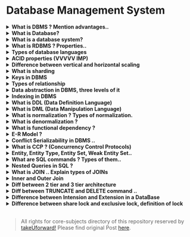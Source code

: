 # Database Management System

<details>
    <summary><b>What is DBMS ? Mention advantages..</b></summary>
    <p>
        Database Management System (DBMS) is a software for storing and
        retrieving users&#8217; data while considering appropriate security
        measures. It consists of a group of programs which manipulate the
        database. The DBMS accepts the request for data from an application and
        instructs the operating system to provide the specific data. In large
        systems, a DBMS helps users and other third-party software to store and
        retrieve data.
    </p>
    <p><b>Advantages:</b></p>
    <ul>
        <li>Improved data sharing</li>
        <li>Improved data security</li>
        <li>Better data integration</li>
        <li>Minimised data inconsistency</li>
        <li>Improved data access</li>
        <li>Improved decision making</li>
        <li>Improved end-user productivity</li>
    </ul>
</details>
<details>
    <summary><b>What is Database?</b></summary>
    <p>
        A database is an organised collection of structured information, or
        data, typically stored electronically in a computer system. A database
        is usually controlled by a database management system (DBMS). Together,
        the data and the DBMS, along with the applications that are associated
        with them, are referred to as a database system, often shortened to just
        a database.
    </p>
</details>
<details>
    <summary><b>What is a database system?</b></summary>
</details>
<details>
    <summary><b>What is RDBMS ? Properties..</b></summary>
    <p>
        A Relational Database Management system (RDBMS) is a database management
        system that is based on the relational model. It has the following major
        components: Table, Record/Tuple/Row, Field, and Column/Attribute.
        Examples of the most popular RDBMS are MYSQL, Oracle, IBM DB2, and
        Microsoft SQL Server database.
    </p>
    <p>Relational databases have the following properties:</p>
    <ul>
        <li>Values are atomic.</li>
        <li>All of the values in a column have the same data type.</li>
        <li>Each row is unique.</li>
        <li>The sequence of columns is insignificant.</li>
        <li>The sequence of rows is insignificant.</li>
        <li>Each column has a unique name.</li>
        <li>
            Integrity constraints maintain data consistency across multiple
            tables.
        </li>
    </ul>
</details>
<details>
    <summary><b>Types of database languages</b></summary>
    <ul>
        <li>
            <b>Data Definition Language</b>: DDL stands for Data Definition
            Language. It is used to define database structure or pattern.
        </li>
        <li>
            <b>Data Manipulation Language</b>: DML stands for Data Manipulation
            Language. It is used for accessing and manipulating data in a
            database. It handles user requests.
        </li>
        <li>
            <b>Data Control Language</b>: DCL stands for Data Control Language.
            It is used to retrieve the stored or saved data.
        </li>
        <li>
            <b>Transaction Control Language</b>: TCL is used to run the changes
            made by the DML statement. TCL can be grouped into a logical
            transaction.
        </li>
    </ul>
</details>
<details>
    <summary><b>ACID properties (VVVVV IMP)</b></summary>
    <p>
        To ensure the consistency of the database, certain properties are
        followed by all the<br />transactions occurring in the system.
        <br />These properties are called ACID Properties of a transaction.
    </p>
    <ul>
        <li>Atomicity</li>
        <li>Consistency</li>
        <li>Isolation</li>
        <li>Durability</li>
    </ul>
</details>
<details>
    <summary><b>Difference between vertical and horizontal scaling</b></summary>
    <p>
        Scaling alters the size of a system. In the scaling process, we either
        compress or expand the system to meet the expected needs. The scaling
        operation can be achieved by adding resources to meet the smaller
        expectation in the current system, or by adding a new system in the
        existing one, or both.
    </p>
    <p>
        Vertical scaling keeps your existing infrastructure but adds computing
        power. Your existing pool of code does not need to change — you simply
        need to run the same code on machines with better specs. By scaling up,
        you increase the capacity of a single machine and increase its
        throughput. Vertical scaling allows data to live on a single node, and
        scaling spreads the load through CPU and RAM resources for your
        machines.
    </p>
    <p>
        Horizontal scaling simply adds more instances of machines without first
        implementing improvements to existing specifications. By scaling out,
        you share the processing power and load balancing across multiple
        machines.
    </p>
</details>
<details>
    <summary><b>What is sharding</b></summary>
    <p>
        Sharding is a method of splitting and storing a single logical dataset
        in multiple databases. By distributing the data among multiple machines,
        a cluster of database systems can store larger dataset and handle
        additional requests. Sharding is necessary if a dataset is too large to
        be stored in a single database. Moreover, many sharding strategies allow
        additional machines to be added. Sharding allows a database cluster to
        scale along with its data and traffic growth.
    </p>
</details>
<details>
    <summary><b>Keys in DBMS</b></summary>
    <p>
        A key is a set of attributes that can identify each tuple uniquely in
        the given relation.
    </p>
    <p>Types of Keys:</p>
    <ul>
        <li>
            <b>Super Key</b> &#8211; A superkey is a set of attributes that can
            identify each tuple uniquely in the given relation. A super key may
            consist of any number of attributes.
        </li>
        <li>
            <b>Candidate Key</b> &#8211; A set of minimal attribute(s) that can
            identify each tuple uniquely in the given relation is called a
            candidate key.
        </li>
        <li>
            <b>Primary Key</b> &#8211; A primary key is a candidate key that the
            database designer selects while designing the database. Primary Keys
            are unique and NOT NULL.
        </li>
        <li>
            <b>Alternate Key</b> &#8211; Candidate keys that are left
            unimplemented or unused after implementing the primary key are
            called alternate keys.
        </li>
        <li>
            <b>Foreign Key</b> &#8211; An attribute ‘X’ is called as a foreign
            key to some other attribute ‘Y’ when its values are dependent on the
            values of attribute ‘Y’. The relation in which attribute ‘Y’ is
            present is called the referenced relation. The relation in which
            attribute ‘X’ is present is called the referencing relation.
        </li>
        <li>
            <b>Composite Key</b> &#8211; A primary key composed of multiple
            attributes and not just a single attribute is called a composite
            key.
        </li>
        <li>
            <b>Unique Key</b> &#8211; It is unique for all the records of the
            table. Once assigned, its value cannot be changed i.e. it is
            non-updatable. It may have a NULL value.
        </li>
    </ul>
</details>
<details>
    <summary><b>Types of relationship</b></summary>
    <p>A relationship is defined as an association among several entities.</p>
    <ul>
        <li>
            Unary Relationship Set &#8211; Unary relationship set is a
            relationship set where only one entity set participates in a
            relationship set.
        </li>
        <li>
            Binary Relationship Set &#8211; Binary relationship set is a
            relationship set where two entity sets participate in a relationship
            set.
        </li>
        <li>
            Ternary Relationship Set &#8211; Ternary relationship set is a
            relationship set where three entity sets participate in a
            relationship set.
        </li>
        <li>
            N-ary Relationship Set &#8211; N-ary relationship set is a
            relationship set where ‘n’ entity sets participate in a relationship
            set.
        </li>
    </ul>
</details>
<details>
    <summary><b>Data abstraction in DBMS, three levels of it</b></summary>
    <p>
        Data Abstraction is a process of hiding unwanted or irrelevant details
        from the end user. It provides a different view and helps in achieving
        data independence which is used to enhance the security of data.
    </p>
    <p>
        Database systems include complex data-structures. In terms of retrieval
        of data, reduce complexity in terms of usability of users and in order
        to make the system efficient, developers use levels of abstraction that
        hide irrelevant details from the users. Levels of abstraction simplify
        database design.
    </p>
</details>
<details>
    <summary><b>Indexing in DBMS</b></summary>
    <p>
        Indexing is a way to optimise the performance of a database by
        minimising the number of disk accesses required when a query is
        processed. It is a data structure technique which is used to quickly
        locate and access the data in a database.
    </p>
</details>
<details>
    <summary><b>What is DDL (Data Definition Language)</b></summary>
    <p>
        DDL stands for Data Definition Language. It is used to define database
        structure or pattern.<br />It is used to create schema, tables, indexes,
        constraints, etc. in the database.<br />Using the DDL statements, you
        can create the skeleton of the database.<br />Data definition language
        is used to store the information of metadata like the number of tables
        and schemas, their names, indexes, columns in each table, constraints,
        etc.
    </p>
</details>
<details>
    <summary><b>What is DML (Data Manipulation Language)</b></summary>
    <p>
        DML stands for Data Manipulation Language. It is used for accessing and
        manipulating data in a database. It handles user requests.
    </p>
</details>
<details>
    <summary><b>What is normalization ? Types of normalization.</b></summary>
    <ul>
        <li>
            Normalization is the process of organizing data by disintegrating
            bigger table into smaller one’s<br />with proper dependencies
        </li>
        <li>
            Redundant Data wastes a lot of disk space and creates maintenance
            problems (Update, Insert and Delete Anomaly). Hence the DB tables
            should be Normalized.
        </li>
        <li>
            The process of Normalization is achieved by following some rules
            which are defined as Normal Forms
        </li>
        <li>
            There are basically 3 types of Normal Form – 1NF, 2NF, 3NF.
            Strictness increases as we go from 1NF to 3NF.
        </li>
        <li>
            Apart from the above mentioned Normal Form there exist one more Form
            called Boyce Codd Normal Form (BCNF) . This is an advanced version
            of 3NF and is even stricter than 3NF.
        </li>
    </ul>
    <p>
        <a
            href="https://takeuforward.org/dbms/normalization-in-dbms-what-is-normalization/"
            >Read normalisation in details</a
        >
    </p>
</details>
<details>
    <summary><b>What is denormalization ?</b></summary>
    <p>
        Denormalization is a database optimization technique in which we add
        redundant data to one or more tables. This can help us avoid costly
        joins in a relational database. Note that denormalization does not mean
        not doing normalisation. It is an optimization technique that is applied
        after doing normalisation.
    </p>
</details>
<details>
    <summary><b>What is functional dependency ?</b></summary>
    <p>
        A functional dependency is a constraint that specifies the relationship
        between two sets of attributes where one set can accurately determine
        the value of other sets. It is denoted as X → Y, where X is a set of
        attributes that is capable of determining the value of Y. The attribute
        set on the left side of the arrow, X is called Determinant, while on the
        right side, Y is called the Dependent.
    </p>
</details>
<details>
    <summary><b>E-R Model ?</b></summary>
    <p>
        ER model stands for an Entity-Relationship model. It is a high-level
        data model. This model is used to define the data elements and
        relationship for a specified system.
    </p>
    <p>
        It develops a conceptual design for the database. It also develops a
        very simple and easy to design view of data.<br />In ER modelling, the
        database structure is portrayed as a diagram called an
        entity-relationship diagram.
    </p>
</details>
<details>
    <summary><b>Conflict Serializability in DBMS ..</b></summary>
    <p>
        Serializability is a concept that helps us to check which schedules are
        serializable. A serializable schedule is the one that always leaves the
        database in consistent state.
    </p>
    <p>
        A schedule is called conflict serializability if after swapping of
        non-conflicting operations, it can transform into a serial schedule. The
        schedule will be a conflict serializable if it is conflict equivalent to
        a serial schedule.
    </p>
</details>
<details>
    <summary><b>What is CCP ? (Concurrency Control Protocols)</b></summary>
    <p>
        Concurrency Control is the management procedure that is required for
        controlling concurrent execution of the operations that take place on a
        database.
    </p>
    <p>
        The concurrency control protocols ensure the atomicity, consistency,
        isolation, durability and serializability of the concurrent execution of
        the database transactions.
    </p>
    <p>Therefore, these protocols are categorised as:</p>
    <ul>
        <li>Lock Based Concurrency Control Protocol</li>
        <li>Timestamp Concurrency Control Protocol</li>
        <li>Validation Based Concurrency Control Protocol</li>
    </ul>
</details>
<details>
    <summary><b>Entity, Entity Type, Entity Set, Weak Entity Set..</b></summary>
    <p>
        Entity in DBMS can be a real-world object with an existence, For
        example, in a College database, the entities can be Professor, Students,
        Courses, etc.
    </p>
    <p>
        The entity type is a collection of the entity having similar attributes.
    </p>
    <p>Types of Entity type:</p>
    <ul>
        <li>
            <b>Strong Entity Type</b>:Strong entities are those entity types
            which have a key attribute. The primary key helps in identifying
            each entity uniquely. It is represented by a rectangle.
        </li>
        <li>
            <b>Weak Entity Type</b>: Weak entity type doesn&#8217;t have a key
            attribute. Weak entity types can&#8217;t be identified on their own.
            It depends upon some other strong entity for its distinct identity.
        </li>
        <li>
            <b>Entity Set: </b>Entity Set is a collection of entities of the
            same entity type. We can say that entity type is a superset of the
            entity set as all the entities are included in the entity type.
        </li>
    </ul>
</details>
<details>
    <summary><b>What are SQL commands ? Types of them..</b></summary>
    <p>
        <a
            href="https://www.javatpoint.com/dbms-sql-command"
            target="_blank"
            rel="noopener"
            >https://www.javatpoint.com/dbms-sql-command</a
        >
    </p>
</details>
<details>
    <summary><b>Nested Queries in SQL ?</b></summary>
    <p>
        <a
            href="https://www.tutorialspoint.com/explain-about-nested-queries-in-dbms"
            target="_blank"
            rel="noopener"
            >https://www.tutorialspoint.com/explain-about-nested-queries-in-dbms</a
        >
    </p>
</details>
<details>
    <summary><b>What is JOIN .. Explain types of JOINs</b></summary>
    <p>
        <a
            href="https://www.javatpoint.com/dbms-sql-joins"
            target="_blank"
            rel="noopener"
            >https://www.javatpoint.com/dbms-sql-joins</a
        >
    </p>
</details>
<details>
    <summary><b>Inner and Outer Join</b></summary>
    <p>Here are the different types of the JOINs in SQL:</p>
    <ul>
        <li>
            <b>(INNER) JOIN: </b> Returns records that have matching values in
            both tables
        </li>
        <li>
            <b>LEFT (OUTER) JOIN: </b>Returns all records from the left table,
            and the matched records from the right table
        </li>
        <li>
            <b>RIGHT (OUTER) JOIN: </b>Returns all records from the right table,
            and the matched records from the left table
        </li>
        <li>
            <b>FULL (OUTER) JOIN:</b> Returns all records when there is a match
            in either left or right table
        </li>
    </ul>
</details>
<details>
    <summary><b>Diff between 2 tier and 3 tier architecture</b></summary>
    <p>
        <a
            href="https://www.geeksforgeeks.org/difference-between-two-tier-and-three-tier-database-architecture/"
            target="_blank"
            rel="noopener"
            >https://www.geeksforgeeks.org/difference-between-two-tier-and-three-tier-database-architecture/</a
        >
    </p>
</details>
<details>
    <summary><b>Diff between TRUNCATE and DELETE command ..</b></summary>
</details>
<details>
    <summary><b>Difference between Intension and Extension in a DataBase</b></summary>
</details>
<details>
    <summary><b>
        Difference between share lock and exclusive lock, definition of lock
    </b></summary>
</details>

<br>

> All rights for core-subjects directory of this repository reserved by [takeUforward!](https://takeuforward.org/interviews/must-do-questions-for-dbms-cn-os-interviews-sde-core-sheet/)
> Please find original Post [here](https://takeuforward.org/interviews/must-do-questions-for-dbms-cn-os-interviews-sde-core-sheet/).
